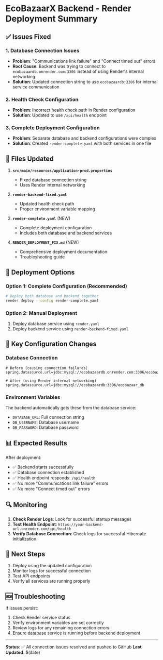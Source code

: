 # EcoBazaarX Backend - Render Deployment Summary

## ✅ Issues Fixed

### 1. Database Connection Issues
- **Problem**: "Communications link failure" and "Connect timed out" errors
- **Root Cause**: Backend was trying to connect to `ecobazaardb.onrender.com:3306` instead of using Render's internal networking
- **Solution**: Updated connection string to use `ecobazaardb:3306` for internal service communication

### 2. Health Check Configuration
- **Problem**: Incorrect health check path in Render configuration
- **Solution**: Updated to use `/api/health` endpoint

### 3. Complete Deployment Configuration
- **Problem**: Separate database and backend configurations were complex
- **Solution**: Created `render-complete.yaml` with both services in one file

## 📁 Files Updated

1. **`src/main/resources/application-prod.properties`**
   - Fixed database connection string
   - Uses Render internal networking

2. **`render-backend-fixed.yaml`**
   - Updated health check path
   - Proper environment variable mapping

3. **`render-complete.yaml`** (NEW)
   - Complete deployment configuration
   - Includes both database and backend services

4. **`RENDER_DEPLOYMENT_FIX.md`** (NEW)
   - Comprehensive deployment documentation
   - Troubleshooting guide

## 🚀 Deployment Options

### Option 1: Complete Configuration (Recommended)
```bash
# Deploy both database and backend together
render deploy --config render-complete.yaml
```

### Option 2: Manual Deployment
1. Deploy database service using `render.yaml`
2. Deploy backend service using `render-backend-fixed.yaml`

## 🔧 Key Configuration Changes

### Database Connection
```properties
# Before (causing connection failures)
spring.datasource.url=jdbc:mysql://ecobazaardb.onrender.com:3306/ecobazaar_db

# After (using Render internal networking)
spring.datasource.url=jdbc:mysql://ecobazaardb:3306/ecobazaar_db
```

### Environment Variables
The backend automatically gets these from the database service:
- `DATABASE_URL`: Full connection string
- `DB_USERNAME`: Database username  
- `DB_PASSWORD`: Database password

## 📊 Expected Results

After deployment:
- ✅ Backend starts successfully
- ✅ Database connection established
- ✅ Health endpoint responds: `/api/health`
- ✅ No more "Communications link failure" errors
- ✅ No more "Connect timed out" errors

## 🔍 Monitoring

1. **Check Render Logs**: Look for successful startup messages
2. **Test Health Endpoint**: `https://your-backend-url.onrender.com/api/health`
3. **Verify Database Connection**: Check logs for successful Hibernate initialization

## 📝 Next Steps

1. Deploy using the updated configuration
2. Monitor logs for successful connection
3. Test API endpoints
4. Verify all services are running properly

## 🆘 Troubleshooting

If issues persist:
1. Check Render service status
2. Verify environment variables are set correctly
3. Review logs for any remaining connection errors
4. Ensure database service is running before backend deployment

---
**Status**: ✅ All connection issues resolved and pushed to GitHub
**Last Updated**: $(date)
